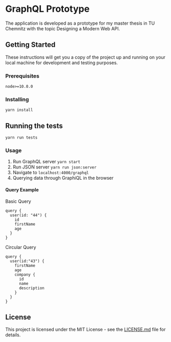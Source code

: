 # GraphQL Prototype

The application is developed as a prototype for my master thesis in TU Chemnitz with the topic Designing a Modern Web API.

## Getting Started

These instructions will get you a copy of the project up and running on your local machine for development and testing purposes.

### Prerequisites

```shell
node>=10.0.0
```

### Installing

```shell
yarn install
```

## Running the tests

```shell
yarn run tests
```

### Usage

1. Run GraphQL server `yarn start`
1. Run JSON server `yarn run json:server`
2. Navigate to `localhost:4000/graphql`
3. Querying data through GraphiQL in the browser

#### Query Example

Basic Query

```node
query {
  user(id: "44") {
    id
    firstName
    age
  }
}
```

Circular Query

```node
query {
  user(id:"43") {
    firstName
    age
    company {
      id
      name
      description
    }
  }
}
```

## License

This project is licensed under the MIT License - see the [LICENSE.md](LICENSE.md) file for details.
